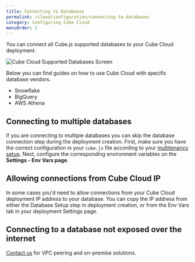```yaml
---
title: Connecting to Databases
permalink: /cloud/configuration/connecting-to-databases
category: Configuring Cube Cloud
menuOrder: 1
---
```


You can connect all Cube.js supported databases to your Cube Cloud deployment.

![Cube Cloud Supported Databases Screen](https://cube.dev/downloads/images/cube-cloud-databases-list.png)

Below you can find guides on how to use Cube Cloud with specific database
vendors.

- Snowflake
- BigQuery
- AWS Athena

## Connecting to multiple databases

If you are connecting to multiple databases you can skip the database connection
step during the deployment creation. First, make sure you have the correct
configuration in your `cube.js` file according to your
[multitenancy setup](/multitenancy-setup). Next, configure the corresponding
environment variables on the **Settings - Env Vars page**.

## Allowing connections from Cube Cloud IP

In some cases you'd need to allow connections from your Cube Cloud deployment IP
address to your database. You can copy the IP address from either the Database
Setup step in deployment creation, or from the Env Vars tab in your deployment
Settings page.

## Connecting to a database not exposed over the internet

[Contact us](mailto:support@cube.dev) for VPC peering and on-premise solutions.
